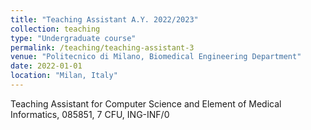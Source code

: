 ```yaml
---
title: "Teaching Assistant A.Y. 2022/2023"
collection: teaching
type: "Undergraduate course"
permalink: /teaching/teaching-assistant-3
venue: "Politecnico di Milano, Biomedical Engineering Department"
date: 2022-01-01
location: "Milan, Italy"
---
```


Teaching Assistant for Computer Science and Element of Medical Informatics, 085851, 7 CFU, ING-INF/0
